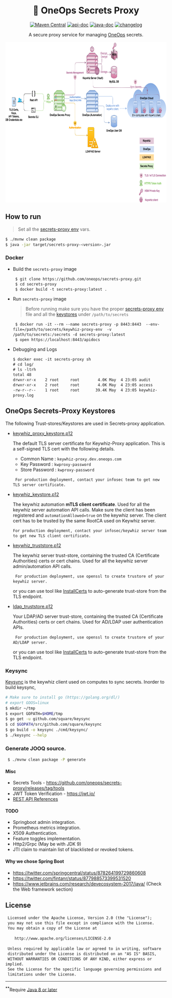 <div align="center">

# :key: OneOps Secrets Proxy 

[![Maven Central][maven-svg]][maven-url] [![api-doc][apidoc-svg]][apidoc-url] [![java-doc][javadoc-svg]][javadoc-url] [![changelog][cl-svg]][cl-url] 

 A secure proxy service for managing [OneOps][oneops-url] secrets.
 
</div>

<img src="docs/images/keywhiz-proxy-arch.png" width=750 height=500>

## How to run
 > Set all the [secrets-proxy env](contrib/init/systemd/keywhiz-proxy-env) vars.
 
 ```bash
 $ ./mvnw clean package
 $ java -jar target/secrets-proxy-<version>.jar
 ```
 
### Docker 

  * Build the `secrets-proxy` image
    
    ```
     $ git clone https://github.com/oneops/secrets-proxy.git
     $ cd secrets-proxy
     $ docker build -t secrets-proxy:latest .
    ```  
    
  * Run `secrets-proxy` image
  
    > Before running make sure you have the proper [secrets-proxy env](contrib/init/systemd/keywhiz-proxy-env) file and 
    all the [keystores](#oneops-secrets-proxy-keystores) under `/path/to/secrets`
    
    ```
     $ docker run -it --rm --name secrets-proxy -p 8443:8443  --env-file=/path/to/secrets/keywhiz-proxy-env  -v /path/to/secrets:/secrets -d secrets-proxy:latest
     $ open https://localhost:8443/apidocs
    ``` 
    
  * Debugging and Logs
  
    ```
    $ docker exec -it secrets-proxy sh
    # cd log/
    # ls -ltrh
    total 48
    drwxr-xr-x    2 root     root        4.0K May  4 23:05 audit
    drwxr-xr-x    2 root     root        4.0K May  4 23:05 access
    -rw-r--r--    1 root     root       39.4K May  4 23:05 keywhiz-proxy.log
    ```       

## OneOps Secrets-Proxy Keystores

  The following Trust-stores/Keystores are used in Secrets-proxy application.
  
  - [keywhiz_proxy_keystore.p12](src/main/resources/keystores/keywhiz_proxy_keystore.p12) 
  
      The default TLS server certificate for Keywhiz-Proxy application. This is a self-signed TLS cert with 
      the following details.
          
      * Common Name    : `keywhiz-proxy.dev.oneops.com`
      * Key Password   : `kwproxy-password`
      * Store Password : `kwproxy-password` 
         
     ```
      For production deployment, contact your infosec team to get new TLS server certificate.
     ```
                 
  - [keywhiz_keystore.p12](src/main/resources/keystores/keywhiz_keystore.p12) 
  
      The keywhiz automation **mTLS client certificate**. Used for all the keywhiz server automation API calls.
      Make sure the client has been registered and `automationAllowed=true` on the keywhiz server. The client cert
      has to be trusted by the same RootCA used on Keywhiz server.
      
     ```
     For production deployment, contact your infosec/keywhiz server team to get new TLS client certificate.
     ```

  - [keywhiz_truststore.p12](src/main/resources/keystores/keywhiz_truststore.p12) 
  
      The keywhiz server trust-store, containing the trusted CA (Certificate Authorities) certs or cert chains. 
      Used for all the keywhiz server admin/automation API calls.
 
     ```
      For production deployment, use openssl to create trustore of your keywhiz server.
     ```
     or you can use tool like [InstallCerts](https://github.com/sureshg/InstallCerts) to auto-generate trust-store
     from the TLS endpoint.
     
                   
  - [ldap_truststore.p12](src/main/resources/keystores/ldap_truststore.p12) 
  
      Your LDAP/AD server trust-store, containing the trusted CA (Certificate Authorities) certs or cert chains. 
      Used for AD/LDAP user authentication APIs.
    
      ```
       For production deployment, use openssl to create trustore of your AD/LDAP server.
      ```
      or you can use tool like [InstallCerts](https://github.com/sureshg/InstallCerts) to auto-generate trust-store
      from the TLS endpoint.  

### Keysync

   [Keysync](https://github.com/square/keysync) is the keywhiz client used on computes to sync secrets. Inorder to build keysync,
   
   ```bash
   # Make sure to install go (https://golang.org/dl/)
   # export GOOS=linux
   $ mkdir ~/tmp
   $ export GOPATH=$HOME/tmp
   $ go get -u github.com/square/keysync
   $ cd $GOPATH/src/github.com/square/keysync
   $ go build -o keysync ./cmd/keysync/
   $ ./keysync --help
   ```               
### Generate JOOQ source.

```bash
 $ ./mvnw clean package -P generate
```
   
#### Misc
 
  * Secrets Tools - https://github.com/oneops/secrets-proxy/releases/tag/tools
  * JWT Token Verification - https://jwt.io/
  * [REST API References](https://news.ycombinator.com/item?id=11971491)   

#### TODO
 
 * Springboot admin integration.
 * Prometheus metrics integration.
 * X509 Authentication.
 * Feature toggles implementation.
 * Http2/Grpc (May be with JDK 9)
 * JTI claim to maintain list of blacklisted or revoked tokens.
 


#### Why we chose Spring Boot

 * https://twitter.com/springcentral/status/878264199729860608
 * https://twitter.com/fintanr/status/877988573399531520
 * https://www.jetbrains.com/research/devecosystem-2017/java/ (Check the Web framework section)
 
 License
 -------
 
     Licensed under the Apache License, Version 2.0 (the "License");
     you may not use this file except in compliance with the License.
     You may obtain a copy of the License at
 
        http://www.apache.org/licenses/LICENSE-2.0
 
     Unless required by applicable law or agreed to in writing, software
     distributed under the License is distributed on an "AS IS" BASIS,
     WITHOUT WARRANTIES OR CONDITIONS OF ANY KIND, either express or implied.
     See the License for the specific language governing permissions and
     limitations under the License.
     
 -----------------
 <sup><b>**</b></sup>Require [Java 8 or later][java-download]
 
 <!-- Badges -->
 [maven-url]: http://search.maven.org/#search%7Cgav%7C1%7Cg%3A%22com.oneops%22%20AND%20a%3A%22secrets-proxy%22
 [maven-svg]: https://img.shields.io/maven-central/v/com.oneops/secrets-proxy.svg?label=Maven%20Central&style=flat-square
 
 [apidoc-url]: https://oneops.github.com/secrets-proxy/apidocs
 [apidoc-svg]: https://img.shields.io/badge/api--doc-latest-green.svg?style=flat-square
 
 [javadoc-url]: https://oneops.github.com/secrets-proxy/javadocs
 [javadoc-svg]: https://img.shields.io/badge/java--doc-latest-ff69b4.svg?style=flat-square
 
 [cl-url]: https://github.com/oneops/secrets-proxy/blob/master/CHANGELOG.md
 [cl-svg]: https://img.shields.io/badge/change--log-latest-blue.svg?style=flat-square
 
 [oneops-url]: http://oneops.com/developer/index.html
 [java-download]: http://www.oracle.com/technetwork/java/javase/downloads/index.html
 